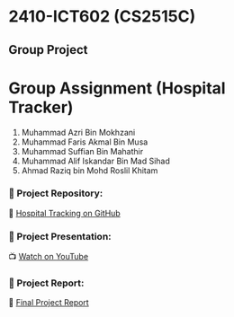 # 2410-ICT602 (CS2515C)
## Group Project 

# Group Assignment (Hospital Tracker)
1. Muhammad Azri Bin Mokhzani
2. Muhammad Faris Akmal Bin Musa
3. Muhammad Suffian Bin Mahathir
4. Muhammad Alif Iskandar Bin Mad Sihad
5. Ahmad Raziq bin Mohd Roslil Khitam

### 📂 Project Repository:
🔗 [Hospital Tracking on GitHub](https://github.com/Mazri02/HospitalTracker)

### 🎥 Project Presentation:
📺 [Watch on YouTube](https://youtu.be/3LbW4Pd7YQo)

### 📄 Project Report:

📄 [Final Project Report](https://drive.google.com/file/d/1OPVq4MDweEfuIK1Gt1Lf2jdMO8kH5kbQ/view?usp=sharing)

